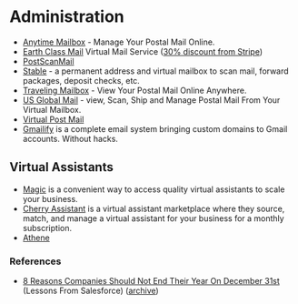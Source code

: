 # Administration

- [Anytime Mailbox](https://www.anytimemailbox.com) - Manage Your Postal Mail Online.
- [Earth Class Mail](https://www.earthclassmail.com) Virtual Mail Service ([30% discount from Stripe](https://www.earthclassmail.com/partners/stripe-atlas))
- [PostScanMail](https://www.postscanmail.com)
- [Stable](https://www.usestable.com) - a permanent address and virtual mailbox to scan mail, forward packages, deposit checks, etc.
- [Traveling Mailbox](https://travelingmailbox.com) - View Your Postal Mail Online Anywhere.
- [US Global Mail](http://usglobalmail.com) - view, Scan, Ship and Manage Postal Mail From Your Virtual Mailbox.
- [Virtual Post Mail](https://www.virtualpostmail.com)
- [Gmailify](https://www.gmailify.com) is a complete email system bringing custom domains to Gmail accounts. Without hacks.

## Virtual Assistants

- [Magic](https://getmagic.com) is a convenient way to access quality virtual assistants to scale your business.
- [Cherry Assistant](https://www.cherryassistant.com) is a virtual assistant marketplace where they source, match, and manage a virtual assistant for your business for a monthly subscription.
- [Athene](https://www.athenago.com)

### References

- [8 Reasons Companies Should Not End Their Year On December 31st](https://www.forbes.com/sites/johngreathouse/2016/12/07/lessons-from-salesforce-8-reasons-companies-should-not-end-their-year-on-december-31st/) (Lessons From Salesforce) ([archive](https://archive.is/Kan7f))